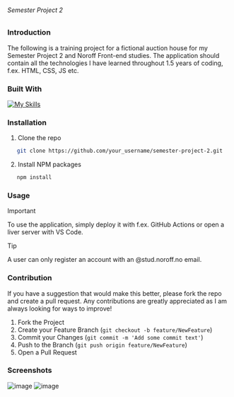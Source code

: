 ###### Semester Project 2

### Introduction
The following is a training project for a fictional auction house for my Semester Project 2 and Noroff Front-end studies. The application should contain all the technologies I have learned throughout 1.5 years of coding, f.ex. HTML, CSS, JS etc.

### Built With
[![My Skills](https://skillicons.dev/icons?i=html,bootstrap,css,js)](https://skillicons.dev)

### Installation
1. Clone the repo
```sh
   git clone https://github.com/your_username/semester-project-2.git
   ```
2. Install NPM packages
```sh
   npm install
   ```
### Usage

> [!IMPORTANT]
> To use the application, simply deploy it with f.ex. GitHub Actions or open a liver server with VS Code.

> [!TIP]
> A user can only register an account with an @stud.noroff.no email.

### Contribution
If you have a suggestion that would make this better, please fork the repo and create a pull request. Any contributions are greatly appreciated as I am always looking for ways to improve!

1. Fork the Project
2. Create your Feature Branch (`git checkout -b feature/NewFeature`)
3. Commit your Changes (`git commit -m 'Add some commit text'`)
4. Push to the Branch (`git push origin feature/NewFeature`)
5. Open a Pull Request

### Screenshots
![image](https://i.postimg.cc/NFdbTVmL/semester-project-2.jpg)
![image](https://i.postimg.cc/G2ws7QdK/semester-project-2-img2.jpg)

